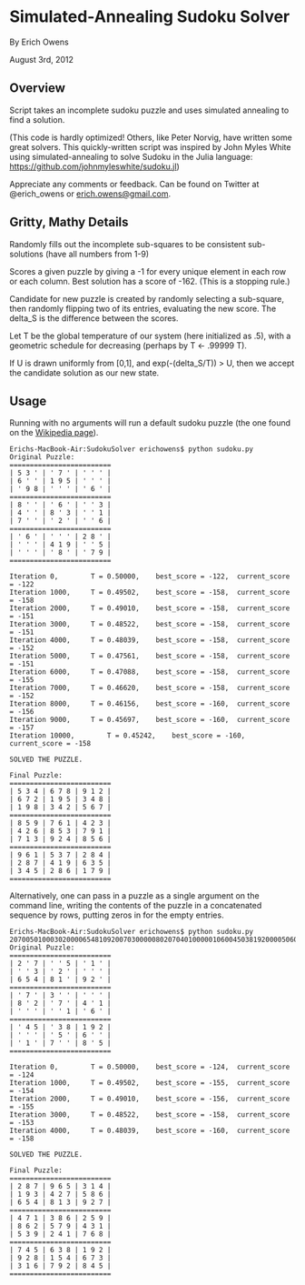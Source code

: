 Simulated-Annealing Sudoku Solver
=================================

  By Erich Owens 

  August 3rd, 2012

Overview
--------
  Script takes an incomplete sudoku puzzle and uses simulated 
  annealing to find a solution. 
  
  (This code is hardly optimized! Others, like Peter Norvig,
  have written some great solvers. This quickly-written script
  was inspired by John Myles White using simulated-annealing to solve
  Sudoku in the Julia language: https://github.com/johnmyleswhite/sudoku.jl)
  
  Appreciate any comments or feedback. Can be found on Twitter at
  @erich_owens or erich.owens@gmail.com. 

Gritty, Mathy Details
---------------------
  Randomly fills out the incomplete sub-squares to be consistent 
  sub-solutions (have all numbers from 1-9)
    
  Scores a given puzzle by giving a -1 for every unique element 
  in each row or each column. Best solution has a score of -162. 
  (This is a stopping rule.)
    
  Candidate for new puzzle is created by randomly selecting a 
  sub-square, then randomly flipping  two of its entries, evaluating
  the new score. The delta_S is the difference between the scores.
    
  Let T be the global temperature of our system (here initialized 
  as .5), with a geometric schedule for decreasing (perhaps by 
  T <- .99999 T).
    
  If U is drawn uniformly from [0,1], and exp(-(delta_S/T)) > U,
  then we accept the candidate solution as our new state.

Usage
-----
  Running with no arguments will run a default sudoku puzzle (the
  one found on the [Wikipedia page](http://en.wikipedia.org/wiki/Sudoku)).
  
    Erichs-MacBook-Air:SudokuSolver erichowens$ python sudoku.py 
    Original Puzzle:
    =========================
    | 5 3 ' | ' 7 ' | ' ' ' |
    | 6 ' ' | 1 9 5 | ' ' ' |
    | ' 9 8 | ' ' ' | ' 6 ' |
    =========================
    | 8 ' ' | ' 6 ' | ' ' 3 |
    | 4 ' ' | 8 ' 3 | ' ' 1 |
    | 7 ' ' | ' 2 ' | ' ' 6 |
    =========================
    | ' 6 ' | ' ' ' | 2 8 ' |
    | ' ' ' | 4 1 9 | ' ' 5 |
    | ' ' ' | ' 8 ' | ' 7 9 |
    =========================
    
    Iteration 0,    	T = 0.50000, 	best_score = -122, 	current_score = -122
    Iteration 1000,    	T = 0.49502, 	best_score = -158, 	current_score = -158
    Iteration 2000,    	T = 0.49010, 	best_score = -158, 	current_score = -151
    Iteration 3000,    	T = 0.48522, 	best_score = -158, 	current_score = -151
    Iteration 4000,    	T = 0.48039, 	best_score = -158, 	current_score = -152
    Iteration 5000,    	T = 0.47561, 	best_score = -158, 	current_score = -151
    Iteration 6000,    	T = 0.47088, 	best_score = -158, 	current_score = -155
    Iteration 7000,    	T = 0.46620, 	best_score = -158, 	current_score = -152
    Iteration 8000,    	T = 0.46156, 	best_score = -160, 	current_score = -156
    Iteration 9000,    	T = 0.45697, 	best_score = -160, 	current_score = -157
    Iteration 10000,    	T = 0.45242, 	best_score = -160, 	current_score = -158
    
    SOLVED THE PUZZLE.
    
    Final Puzzle:
    =========================
    | 5 3 4 | 6 7 8 | 9 1 2 |
    | 6 7 2 | 1 9 5 | 3 4 8 |
    | 1 9 8 | 3 4 2 | 5 6 7 |
    =========================
    | 8 5 9 | 7 6 1 | 4 2 3 |
    | 4 2 6 | 8 5 3 | 7 9 1 |
    | 7 1 3 | 9 2 4 | 8 5 6 |
    =========================
    | 9 6 1 | 5 3 7 | 2 8 4 |
    | 2 8 7 | 4 1 9 | 6 3 5 |
    | 3 4 5 | 2 8 6 | 1 7 9 |
    =========================

  Alternatively, one can pass in a puzzle as a single argument on the command line,
  writing the contents of the puzzle in a concatenated sequence by rows, putting
  zeros in for the empty entries.
  
    Erichs-MacBook-Air:SudokuSolver erichowens$ python sudoku.py 207005010003020000654810920070300000802070401000001060045038192000050600010700805
    Original Puzzle:
    =========================
    | 2 ' 7 | ' ' 5 | ' 1 ' |
    | ' ' 3 | ' 2 ' | ' ' ' |
    | 6 5 4 | 8 1 ' | 9 2 ' |
    =========================
    | ' 7 ' | 3 ' ' | ' ' ' |
    | 8 ' 2 | ' 7 ' | 4 ' 1 |
    | ' ' ' | ' ' 1 | ' 6 ' |
    =========================
    | ' 4 5 | ' 3 8 | 1 9 2 |
    | ' ' ' | ' 5 ' | 6 ' ' |
    | ' 1 ' | 7 ' ' | 8 ' 5 |
    =========================
    
    Iteration 0,    	T = 0.50000, 	best_score = -124, 	current_score = -124
    Iteration 1000,    	T = 0.49502, 	best_score = -155, 	current_score = -154
    Iteration 2000,    	T = 0.49010, 	best_score = -156, 	current_score = -155
    Iteration 3000,    	T = 0.48522, 	best_score = -158, 	current_score = -153
    Iteration 4000,    	T = 0.48039, 	best_score = -160, 	current_score = -158
    
    SOLVED THE PUZZLE.
    
    Final Puzzle:
    =========================
    | 2 8 7 | 9 6 5 | 3 1 4 |
    | 1 9 3 | 4 2 7 | 5 8 6 |
    | 6 5 4 | 8 1 3 | 9 2 7 |
    =========================
    | 4 7 1 | 3 8 6 | 2 5 9 |
    | 8 6 2 | 5 7 9 | 4 3 1 |
    | 5 3 9 | 2 4 1 | 7 6 8 |
    =========================
    | 7 4 5 | 6 3 8 | 1 9 2 |
    | 9 2 8 | 1 5 4 | 6 7 3 |
    | 3 1 6 | 7 9 2 | 8 4 5 |
    =========================



  
